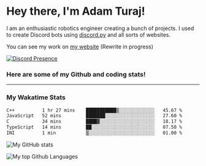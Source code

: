 # Hey there, I'm Adam Turaj!

I am an enthusiastic robotics engineer creating a bunch of projects. I used to create Discord bots using [discord.py](https://github.com/Rapptz/discord.py) and all sorts of websites.

You can see my work on [my website](https://adamturaj.com) (Rewrite in progress)

[![Discord Presence](https://lanyard.cnrad.dev/api/374147012599218176)](https://discord.com/users/374147012599218176)

### Here are some of my Github and coding stats!

---
### My Wakatime Stats
<!--START_SECTION:waka-->

```txt
C++          1 hr 27 mins    ███████████▒░░░░░░░░░░░░░   45.67 %
JavaScript   52 mins         ███████░░░░░░░░░░░░░░░░░░   27.60 %
C            34 mins         ████▓░░░░░░░░░░░░░░░░░░░░   18.17 %
TypeScript   14 mins         ██░░░░░░░░░░░░░░░░░░░░░░░   07.50 %
INI          1 min           ▒░░░░░░░░░░░░░░░░░░░░░░░░   01.00 %
```

<!--END_SECTION:waka-->

![My GitHub stats](https://github-readme-stats.vercel.app/api?username=AdamTuraj&count_private=true&theme=dark)

![My top Github Languages](https://github-readme-stats.vercel.app/api/top-langs/?username=AdamTuraj&layout=compact&count_private=true&theme=dark)

